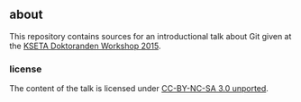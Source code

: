 ## about

This repository contains sources for an introductional talk about Git given at
the [KSETA Doktoranden Workshop 2015](https://indico.scc.kit.edu/indico/event/87/overview).

### license

The content of the talk is licensed under [CC-BY-NC-SA 3.0
unported](http://creativecommons.org/licenses/by-nc-sa/3.0).
